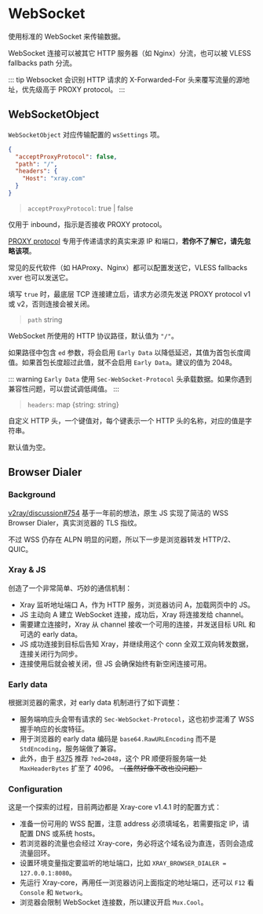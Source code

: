 # WebSocket

使用标准的 WebSocket 来传输数据。

WebSocket 连接可以被其它 HTTP 服务器（如 Nginx）分流，也可以被 VLESS fallbacks path 分流。

::: tip
Websocket 会识别 HTTP 请求的 X-Forwarded-For 头来覆写流量的源地址，优先级高于 PROXY protocol。
:::

## WebSocketObject

`WebSocketObject` 对应传输配置的 `wsSettings` 项。

```json
{
  "acceptProxyProtocol": false,
  "path": "/",
  "headers": {
    "Host": "xray.com"
  }
}
```

> `acceptProxyProtocol`: true | false

仅用于 inbound，指示是否接收 PROXY protocol。

[PROXY protocol](https://www.haproxy.org/download/2.2/doc/proxy-protocol.txt) 专用于传递请求的真实来源 IP 和端口，**若你不了解它，请先忽略该项**。

常见的反代软件（如 HAProxy、Nginx）都可以配置发送它，VLESS fallbacks xver 也可以发送它。

填写 `true` 时，最底层 TCP 连接建立后，请求方必须先发送 PROXY protocol v1 或 v2，否则连接会被关闭。

> `path` string

WebSocket 所使用的 HTTP 协议路径，默认值为 `"/"`。

如果路径中包含 `ed` 参数，将会启用 `Early Data` 以降低延迟，其值为首包长度阈值。如果首包长度超过此值，就不会启用 `Early Data`。建议的值为 2048。

::: warning
`Early Data` 使用 `Sec-WebSocket-Protocol` 头承载数据。如果你遇到兼容性问题，可以尝试调低阈值。
:::

> `headers`: map \{string: string\}

自定义 HTTP 头，一个键值对，每个键表示一个 HTTP 头的名称，对应的值是字符串。

默认值为空。

## Browser Dialer <Badge text="BETA" type="warning"/> <Badge text="v1.4.1"/>

### Background

[v2ray/discussion#754](https://github.com/v2ray/discussion/issues/754#issuecomment-647934994) 基于一年前的想法，原生 JS 实现了简洁的 WSS Browser Dialer，真实浏览器的 TLS 指纹。

不过 WSS 仍存在 ALPN 明显的问题，所以下一步是浏览器转发 HTTP/2、QUIC。

### Xray & JS

创造了一个非常简单、巧妙的通信机制：

- Xray 监听地址端口 A，作为 HTTP 服务，浏览器访问 A，加载网页中的 JS。
- JS 主动向 A 建立 WebSocket 连接，成功后，Xray 将连接发给 channel。
- 需要建立连接时，Xray 从 channel 接收一个可用的连接，并发送目标 URL 和可选的 early data。
- JS 成功连接到目标后告知 Xray，并继续用这个 conn 全双工双向转发数据，连接关闭行为同步。
- 连接使用后就会被关闭，但 JS 会确保始终有新空闲连接可用。

### Early data

根据浏览器的需求，对 early data 机制进行了如下调整：

- 服务端响应头会带有请求的 `Sec-WebSocket-Protocol`，这也初步混淆了 WSS 握手响应的长度特征。
- 用于浏览器的 early data 编码是 `base64.RawURLEncoding` 而不是 `StdEncoding`，服务端做了兼容。
- 此外，由于 [#375](https://github.com/XTLS/Xray-core/pull/375) 推荐 `?ed=2048`，这个 PR 顺便将服务端一处 `MaxHeaderBytes` 扩至了 4096。 ~~（虽然好像不改也没问题）~~

### Configuration <Badge text="v1.4.1" type="warning"/>

这是一个探索的过程，目前两边都是 Xray-core v1.4.1 时的配置方式：

- 准备一份可用的 WSS 配置，注意 address 必须填域名，若需要指定 IP，请配置 DNS 或系统 hosts。
- 若浏览器的流量也会经过 Xray-core，务必将这个域名设为直连，否则会造成流量回环。
- 设置环境变量指定要监听的地址端口，比如 `XRAY_BROWSER_DIALER = 127.0.0.1:8080`。
- 先运行 Xray-core，再用任一浏览器访问上面指定的地址端口，还可以 `F12` 看 `Console` 和 `Network`。
- 浏览器会限制 WebSocket 连接数，所以建议开启 `Mux.Cool`。


